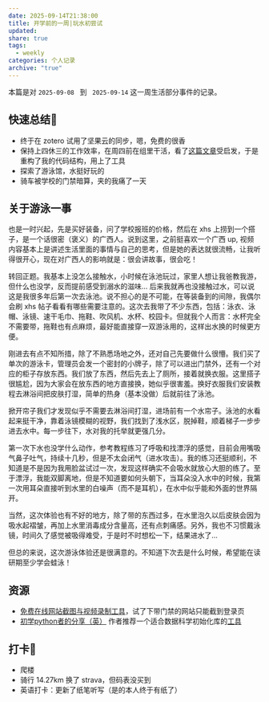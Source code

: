 ```yaml
---
date: 2025-09-14T21:38:00
title: 开学前的一周|玩水初尝试
updated:
share: true
tags:
  - weekly
categories: 个人记录
archive: "true"
---
```


本篇是对 `2025-09-08 ` 到 ` 2025-09-14` 这一周生活部分事件的记录。


## 快速总结💭
-  终于在 zotero 试用了坚果云的同步，嗯，免费的很香
- 保持上四休三的工作效率，在周四前在组里干活，看了[这篇文章](https://www.cesarsotovalero.net/blog/i-am-switching-to-python-and-actually-liking-it.html)受启发，于是重构了我的代码结构，用上了工具
- 探索了游泳馆，水挺好玩的
- 骑车被学校的门禁暗算，夹的我痛了一天
  
## 关于游泳一事
也是一时兴起，先是买好装备，问了学校报班的价格，然后在 xhs 上捞到一个搭子，是一个话很密（褒义）的广西人。说到这里，之前挺喜欢一个广西 up, 视频内容基本上是讲述生活里面的事情与自己的思考，但是她的表达就很流畅，让我听得很开心，现在对广西人的影响就是：很会讲故事，很会吃！

转回正题。我基本上没怎么接触水，小时候在泳池玩过，家里人想让我爸教我游，但什么也没学，反而提前感受到溺水的滋味... 后来我就再也没接触过水，可以说这是我很多年后第一次去泳池。说不担心的是不可能，在等装备到的间隙，我偶尔会刷 xhs 帖子看看有哪些需要注意的。这次去我带了不少东西，包括：泳衣、泳帽、泳镜、速干毛巾、拖鞋、吹风机、水杯、校园卡。但就我个人而言：水杯完全不需要带，拖鞋也有点麻烦，最好能直接穿一双游泳用的，这样出水换的时候更方便。

刚进去有点不知所措，除了不熟悉场地之外，还对自己先要做什么很懵。我们买了单次的游泳卡，管理员会发一个密封的小牌子，除了可以进出门禁外，还有一个对应的柜子存放东西。我们放了东西，然后先去上了厕所，接着就换衣服。这里搭子很尴尬，因为大家会在放东西的地方直接换，她似乎很害羞。换好衣服我们安装教程去淋浴间把皮肤打湿，简单的热身（基本没做）后就前往了泳池。

掀开帘子我们才发现似乎不需要去淋浴间打湿，进场前有一个水帘子。泳池的水看起来挺干净，靠着泳镜模糊的视野，我们找到了浅水区，脱掉鞋，顺着梯子一步步进去水中。每一步往下，水对我的托举就更强几分。

第一次下水也没学什么动作，参考教程练习了呼吸和找漂浮的感觉，目前会用嘴吸气鼻子吐气，持续十几秒，但是不太会闭气（进水攻击）。我的练习还挺顺利，不知道是不是因为我用脸盆试过一次，发现这样确实不会吸水就放心大胆的练了。至于漂浮，我能双脚离地，但是不知道要如何头朝下，当耳朵没入水中的时候，我第一次用耳朵直接听到水里的白噪声（而不是耳机），在水中似乎能和外面的世界隔开。

当然，这次体验也有不好的地方，除了带的东西过多，在水里泡久以后皮肤会因为吸水起褶皱，再加上水里消毒成分含量高，还有点刺痛感。另外，我也不习惯戴泳镜，时间久了感觉被吸得难受，于是时不时想松一下，结果进水了...

但总的来说，这次游泳体验还是很满意的。不知道下次去是什么时候，希望能在读研期至少学会蛙泳！


## 资源
- [免费在线网站截图与视频录制工具](https://websitescreenshot.online/zh-CN)，试了下带门禁的网站只能截到登录页
- [初学python者的分享（英）](https://www.cesarsotovalero.net/blog/i-am-switching-to-python-and-actually-liking-it.html) 作者推荐一个适合数据科学初始化库的[工具](https://cookiecutter-data-science.drivendata.org/)


## 打卡💪
- 爬楼
- 骑行 14.27km 换了 strava，但码表没买到
- 英语打卡：更新了纸笔听写（是的本人终于有纸了）